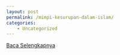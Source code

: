 ```yaml
---
layout: post
permalink: /mimpi-kesurupan-dalam-islam/
categories:
    - Uncategorized
---
```


[Baca Selengkapnya](/08)